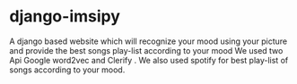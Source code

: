 # django-imsipy
A django based website which will  recognize your mood using your picture and provide the best songs play-list according to your mood
We used two Api Google word2vec and Clerify .
We also used spotify for best play-list of songs according to your mood.
